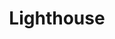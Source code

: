 ---
facebook: https://facebook.com/lighthouserewards
instagram: https://instagram.com/lighthouse_apts
linkedin: https://linkedin.com/company/lighthouseapartments
logohandle: lighthouseapp
sort: lighthouse
title: Lighthouse
twitter: https://x.com/lighthouse_apts
website: https://lighthouse.app/
---